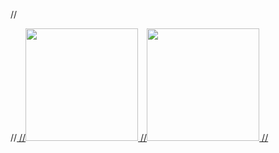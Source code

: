 
//<div>
//<a href="https://github.com/Filipe-Leite">
//<img loading="lazy" height="180em" src="https://github-readme-stats.vercel.app/api/top-langs/?username=Filipe-Leite&layout=compact&langs_count=7&theme=dracula"/>
//<img loading="lazy" height="180em" src="https://github-readme-stats.vercel.app/api?username=Filipe-Leite&show_icons=true&theme=dracula&include_all_commits=true&count_private=true"/>
//</div>
